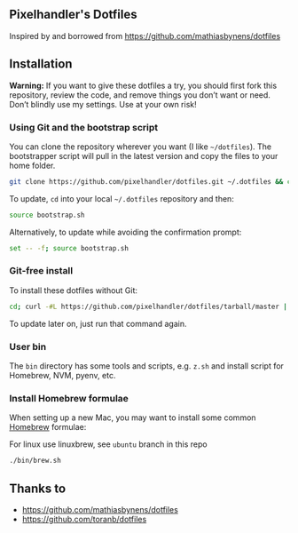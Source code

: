 ## Pixelhandler's Dotfiles

Inspired by and borrowed from https://github.com/mathiasbynens/dotfiles

## Installation

**Warning:** If you want to give these dotfiles a try, you should first fork
this repository, review the code, and remove things you don’t want or need.
Don’t blindly use my settings. Use at your own risk!

### Using Git and the bootstrap script

You can clone the repository wherever you want (I like `~/dotfiles`).
The bootstrapper script will pull in the latest version and copy the files to
your home folder.

```bash
git clone https://github.com/pixelhandler/dotfiles.git ~/.dotfiles && cd ~/.dotfiles && source bootstrap.sh
```

To update, `cd` into your local `~/.dotfiles` repository and then:

```bash
source bootstrap.sh
```

Alternatively, to update while avoiding the confirmation prompt:

```bash
set -- -f; source bootstrap.sh
```

### Git-free install

To install these dotfiles without Git:

```bash
cd; curl -#L https://github.com/pixelhandler/dotfiles/tarball/master | tar -xzv --strip-components 1 --exclude={README.md,bootstrap.sh,LICENSE.txt}
```

To update later on, just run that command again.

### User bin

The `bin` directory has some tools and scripts, e.g. `z.sh` and install
script for Homebrew, NVM, pyenv, etc.

### Install Homebrew formulae

When setting up a new Mac, you may want to install some common [Homebrew] formulae: 

For linux use linuxbrew, see `ubuntu` branch in this repo

```bash
./bin/brew.sh
```
[Homebrew]: http://brew.sh/ 

## Thanks to

- https://github.com/mathiasbynens/dotfiles
- https://github.com/toranb/dotfiles

